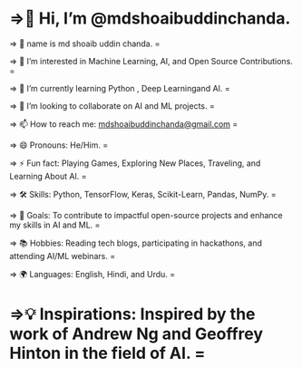 =>👋 Hi, I’m @mdshoaibuddinchanda.
 ==================================================================================================
=> 🤨 name is md shoaib uddin chanda.                                                            =

=> 👀 I’m interested in Machine Learning, AI, and Open Source Contributions.                     =

=> 🌱 I’m currently learning Python , Deep Learningand AI.                                       = 

=> 💞️ I’m looking to collaborate on AI and ML projects.                                          =

=> 📫 How to reach me: mdshoaibuddinchanda@gmail.com                                             =

=> 😄 Pronouns: He/Him.                                                                          =

=> ⚡ Fun fact: Playing Games, Exploring New Places, Traveling, and Learning About AI.           =

=> 🛠️ Skills: Python, TensorFlow, Keras, Scikit-Learn, Pandas, NumPy.                            =

=> 🎯 Goals: To contribute to impactful open-source projects and enhance my skills in AI and ML. =

=> 📚 Hobbies: Reading tech blogs, participating in hackathons, and attending AI/ML webinars.    =

=> 🌍 Languages: English, Hindi, and Urdu.                                                       =

=>💡 Inspirations: Inspired by the work of Andrew Ng and Geoffrey Hinton in the field of AI.     =
===================================================================================================
